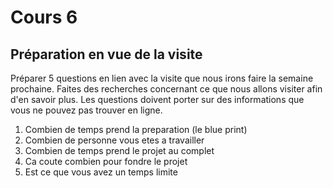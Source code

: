 # Cours 6
## Préparation en vue de la visite
Préparer 5 questions en lien avec la visite que nous irons faire la semaine prochaine. Faites des recherches concernant ce que nous allons visiter afin d'en savoir plus. Les questions doivent porter sur des informations que vous ne pouvez pas trouver en ligne.

1. Combien de temps prend la preparation (le blue print)
2. Combien de personne vous etes a travailler
3. Combien de temps prend le projet au complet
4. Ca coute combien pour fondre le projet
5. Est ce que vous avez un temps limite
